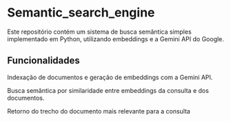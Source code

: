 # Semantic_search_engine
Este repositório contém um sistema de busca semântica simples implementado em Python, utilizando embeddings e a Gemini API do Google.

## Funcionalidades

Indexação de documentos e geração de embeddings com a Gemini API.

Busca semântica por similaridade entre embeddings da consulta e dos documentos.

Retorno do trecho do documento mais relevante para a consulta


